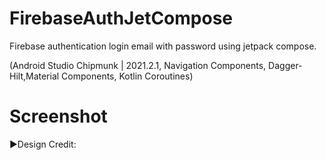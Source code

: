 # FirebaseAuthJetCompose
Firebase authentication login email with password using jetpack compose.

(Android Studio Chipmunk | 2021.2.1, Navigation Components,
Dagger-Hilt,Material Components, Kotlin Coroutines)

# Screenshot

►Design Credit:

